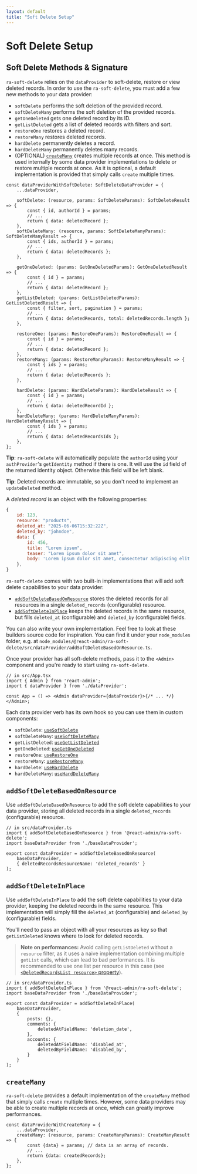 ```yaml
---
layout: default
title: "Soft Delete Setup"
---
```


# Soft Delete Setup

## Soft Delete Methods & Signature

`ra-soft-delete` relies on the `dataProvider` to soft-delete, restore or view deleted records.
In order to use the `ra-soft-delete`, you must add a few new methods to your data provider:

- `softDelete` performs the soft deletion of the provided record.
- `softDeleteMany` performs the soft deletion of the provided records.
- `getOneDeleted` gets one deleted record by its ID.
- `getListDeleted` gets a list of deleted records with filters and sort.
- `restoreOne` restores a deleted record.
- `restoreMany` restores deleted records.
- `hardDelete` permanently deletes a record.
- `hardDeleteMany` permanently deletes many records.
- (OPTIONAL) [`createMany`](#createmany) creates multiple records at once. This method is used internally by some data provider implementations to delete or restore multiple records at once. As it is optional, a default implementation is provided that simply calls `create` multiple times.

```tsx
const dataProviderWithSoftDelete: SoftDeleteDataProvider = {
    ...dataProvider,

    softDelete: (resource, params: SoftDeleteParams): SoftDeleteResult => {
        const { id, authorId } = params;
        // ...
        return { data: deletedRecord };
    },
    softDeleteMany: (resource, params: SoftDeleteManyParams): SoftDeleteManyResult => {
        const { ids, authorId } = params;
        // ...
        return { data: deletedRecords };
    },

    getOneDeleted: (params: GetOneDeletedParams): GetOneDeletedResult => {
        const { id } = params;
        // ...
        return { data: deletedRecord };
    },
    getListDeleted: (params: GetListDeletedParams): GetListDeletedResult => {
        const { filter, sort, pagination } = params;
        // ...
        return { data: deletedRecords, total: deletedRecords.length };
    },

    restoreOne: (params: RestoreOneParams): RestoreOneResult => {
        const { id } = params;
        // ...
        return { data: deletedRecord };
    },
    restoreMany: (params: RestoreManyParams): RestoreManyResult => {
        const { ids } = params;
        // ...
        return { data: deletedRecords };
    },

    hardDelete: (params: HardDeleteParams): HardDeleteResult => {
        const { id } = params;
        // ...
        return { data: deletedRecordId };
    },
    hardDeleteMany: (params: HardDeleteManyParams): HardDeleteManyResult => {
        const { ids } = params;
        // ...
        return { data: deletedRecordsIds };
    },
};
```

**Tip**: `ra-soft-delete` will automatically populate the `authorId` using your `authProvider`'s `getIdentity` method if there is one. It will use the `id` field of the returned identity object. Otherwise this field will be left blank.

**Tip**: Deleted records are immutable, so you don't need to implement an `updateDeleted` method.

A _deleted record_ is an object with the following properties:

```js
{
    id: 123,
    resource: "products",
    deleted_at: "2025-06-06T15:32:22Z",
    deleted_by: "johndoe",
    data: {
        id: 456,
        title: "Lorem ipsum",
        teaser: "Lorem ipsum dolor sit amet",
        body: 'Lorem ipsum dolor sit amet, consectetur adipiscing elit',
    },
}
```

`ra-soft-delete` comes with two built-in implementations that will add soft delete capabilities to your data provider:

- [`addSoftDeleteBasedOnResource`](#addsoftdeletebasedonresource) stores the deleted records for all resources in a single `deleted_records` (configurable) resource.
- [`addSoftDeleteInPlace`](#addsoftdeleteinplace) keeps the deleted records in the same resource, but fills `deleted_at` (configurable) and `deleted_by` (configurable) fields.

You can also write your own implementation. Feel free to look at these builders source code for inspiration. You can find it under your `node_modules` folder, e.g. at `node_modules/@react-admin/ra-soft-delete/src/dataProvider/addSoftDeleteBasedOnResource.ts`.

Once your provider has all soft-delete methods, pass it to the `<Admin>` component and you're ready to start using `ra-soft-delete`.

```tsx
// in src/App.tsx
import { Admin } from 'react-admin';
import { dataProvider } from './dataProvider';

const App = () => <Admin dataProvider={dataProvider}>{/* ... */}</Admin>;
```

Each data provider verb has its own hook so you can use them in custom components:

- `softDelete`: [`useSoftDelete`](./useSoftDelete.md)
- `softDeleteMany`: [`useSoftDeleteMany`](./useSoftDeleteMany.md)
- `getListDeleted`: [`useGetListDeleted`](./useGetListDeleted.md)
- `getOneDeleted`: [`useGetOneDeleted`](./useGetOneDeleted.md)
- `restoreOne`: [`useRestoreOne`](./useRestoreOne.md)
- `restoreMany`: [`useRestoreMany`](./useRestoreMany.md)
- `hardDelete`: [`useHardDelete`](./useHardDelete.md)
- `hardDeleteMany`: [`useHardDeleteMany`](./useHardDeleteMany.md)

## `addSoftDeleteBasedOnResource`

Use `addSoftDeleteBasedOnResource` to add the soft delete capabilities to your data provider, storing all deleted records in a single `deleted_records` (configurable) resource.

```tsx
// in src/dataProvider.ts
import { addSoftDeleteBasedOnResource } from '@react-admin/ra-soft-delete';
import baseDataProvider from './baseDataProvider';

export const dataProvider = addSoftDeleteBasedOnResource(
    baseDataProvider,
    { deletedRecordsResourceName: 'deleted_records' }
);
```

## `addSoftDeleteInPlace`

Use `addSoftDeleteInPlace` to add the soft delete capabilities to your data provider, keeping the deleted records in the same resource. This implementation will simply fill the `deleted_at` (configurable) and `deleted_by` (configurable) fields.

You'll need to pass an object with all your resources as key so that `getListDeleted` knows where to look for deleted records.

> **Note on performances:** Avoid calling `getListDeleted` without a `resource` filter, as it uses a naive implementation combining multiple `getList` calls, which can lead to bad performances. It is recommended to use one list per resource in this case (see [`<DeletedRecordsList resource>` property](./DeletedRecordsList.md#resource)).

```tsx
// in src/dataProvider.ts
import { addSoftDeleteInPlace } from '@react-admin/ra-soft-delete';
import baseDataProvider from './baseDataProvider';

export const dataProvider = addSoftDeleteInPlace(
    baseDataProvider,
    {
        posts: {},
        comments: {
            deletedAtFieldName: 'deletion_date',
        },
        accounts: {
            deletedAtFieldName: 'disabled_at',
            deletedByFieldName: 'disabled_by',
        }
    }
);
```

## `createMany`

`ra-soft-delete` provides a default implementation of the `createMany` method that simply calls `create` multiple times. However, some data providers may be able to create multiple records at once, which can greatly improve performances.

```tsx
const dataProviderWithCreateMany = {
    ...dataProvider,
    createMany: (resource, params: CreateManyParams): CreateManyResult => {
        const {data} = params; // data is an array of records.
        // ...
        return {data: createdRecords};
    },
};
```

